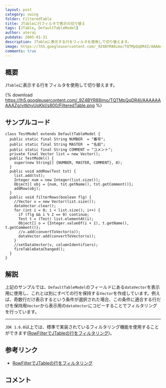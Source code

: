 ```yaml
---
layout: post
category: swing
folder: FilteredTable
title: JTableに行フィルタで表示の切り替え
tags: [JTable, DefaultTableModel]
author: aterai
pubdate: 2005-01-31
description: JTableに表示する行をフィルタを使用して切り替えます。
image: https://lh5.googleusercontent.com/_9Z4BYR88imo/TQTMpQqDR4I/AAAAAAAAAZg/vitkhyUoKkI/s800/FilteredTable.png
comments: true
---
```

## 概要
`JTable`に表示する行をフィルタを使用して切り替えます。

{% download https://lh5.googleusercontent.com/_9Z4BYR88imo/TQTMpQqDR4I/AAAAAAAAAZg/vitkhyUoKkI/s800/FilteredTable.png %}

## サンプルコード
<pre class="prettyprint"><code>class TestModel extends DefaultTableModel {
  public static final String NUMBER  = "番号";
  public static final String MASTER  = "名前";
  public static final String COMMENT = "コメント";
  private final Vector list = new Vector();
  public TestModel() {
    super(new String[] {NUMBER, MASTER, COMMENT}, 0);
  }
  public void addRow(Test tst) {
    list.add(tst);
    Integer num = new Integer(list.size());
    Object[] obj = {num, tst.getName(), tst.getComment()};
    addRow(obj);
  }
  public void filterRows(boolean flg) {
    //Vector v = new Vector(list.size());
    dataVector.clear();
    for (int i = 0; i &lt; list.size(); i++) {
      if (flg &amp;&amp; i % 2 == 0) continue;
      Test t = (Test) list.elementAt(i);
      Object[] o = {Integer.valueOf(i + 1), t.getName(), t.getComment()};
      //v.add(convertToVector(o));
      dataVector.add(convertToVector(o));
    }
    //setDataVector(v, columnIdentifiers);
    fireTableDataChanged();
  }
}
</code></pre>

## 解説
上記のサンプルでは、`DefaultTableModel`のフィールドにある`dataVector`を表示用に使用し、これとは別にすべての行を保持する`Vector`を作成しています。例えば、奇数行だけ表示するという条件が選択された場合、この条件に適合する行だけを保持用`Vector`から表示用の`dataVector`にコピーすることでフィルタリングを行っています。

- - - -
`JDK 1.6.0`以上では、標準で実装されているフィルタリング機能を使用することができます([RowFilterでJTableの行をフィルタリング](http://ateraimemo.com/Swing/RowFilter.html))。

## 参考リンク
- [RowFilterでJTableの行をフィルタリング](http://ateraimemo.com/Swing/RowFilter.html)

<!-- dummy comment line for breaking list -->

## コメント
